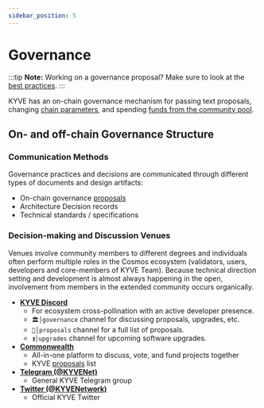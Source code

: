 ```yaml
---
sidebar_position: 5
---
```


# Governance

:::tip
**Note:** Working on a governance proposal? Make sure to look at the [best practices](./best_practices.md).
:::

KYVE has an on-chain governance mechanism for passing
text proposals, changing [chain parameters](./param_change.md), and spending [funds from the community pool](./community_pool.md).

## On- and off-chain Governance Structure

### Communication Methods

Governance practices and decisions are communicated through different types of documents and design artifacts:

- On-chain governance [proposals](https://app.kyve.network/#/governance)
- Architecture Decision records
- Technical standards / specifications

### Decision-making and Discussion Venues

Venues involve community members to different degrees and individuals often perform multiple roles in the Cosmos ecosystem (validators, users, developers and core-members of KYVE Team). Because technical direction setting and development is almost always happening in the open, involvement from members in the extended community occurs organically.

- **[KYVE Discord](https://discord.gg/kyve)**
  - For ecosystem cross-pollination with an active developer presence.
  - `🏛│governance` channel for discussing proposals, upgrades, etc.
  - `📜│proposals` channel for a full list of proposals.
  - `⏫│upgrades` channel for upcoming software upgrades.
- **[Commonwealth](https://commonwealth.im/kyve)**
  - All-in-one platform to discuss, vote, and fund projects together
  - KYVE [proposals](https://commonwealth.im/kyve/proposals) list
- **[Telegram (@KYVENet)](https://t.me/KYVENet)**
  - General KYVE Telegram group
- **[Twitter (@KYVENetwork)](https://twitter.com/KYVENetwork)**
  - Official KYVE Twitter
